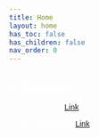 ```yaml
---
title: Home
layout: home
has_toc: false
has_children: false
nav_order: 0
---
```


<!-- <style> -->
<!--   body { -->
<!--     margin: 0; -->
<!--     height: 100vh; -->
<!--     overflow: hidden; -->
<!--     font-family: sans-serif; -->
<!--     color: white; -->
<!--   } -->

<!--   .bg-container { -->
<!--     position: fixed; -->
<!--     top: 0; -->
<!--     left: 0; -->
<!--     width: 100%; -->
<!--     height: 100%; -->
<!--     z-index: -1; -->
<!--   } -->

<!--   .bg-image { -->
<!--     position: absolute; -->
<!--     width: 100%; -->
<!--     height: 100%; -->
<!--     background-size: cover; -->
<!--     background-position: center; -->
<!--     opacity: 0; -->
<!--     animation: fade 7s infinite; -->
<!--   } -->

<!--   @keyframes fade { -->
<!--     0%   { opacity: 0; } -->
<!--     5%   { opacity: 1; } -->
<!--     10%  { opacity: 1; } -->
<!--     15%  { opacity: 0; } -->
<!--     100% { opacity: 0; } -->
<!--   } -->
<!-- </style> -->

<!-- <div class="bg-container"> -->
<!--   <div class="bg-image" style="background-image: url('assets/images/Saekano/image1.jpg'); animation-delay: 0s;"></div> -->
<!--   <div class="bg-image" style="background-image: url('assets/images/Saekano/image2.jpg'); animation-delay: 0.2s;"></div> -->
<!--   <div class="bg-image" style="background-image: url('assets/images/Saekano/image3.jpg'); animation-delay: 0.4s;"></div> -->
<!--   <div class="bg-image" style="background-image: url('assets/images/Saekano/image4.jpg'); animation-delay: 0.6s;"></div> -->
<!--   <div class="bg-image" style="background-image: url('assets/images/Saekano/image5.jpg'); animation-delay: 0.8s;"></div> -->
<!--   <div class="bg-image" style="background-image: url('assets/images/Saekano/image6.jpg'); animation-delay: 1.0s;"></div> -->
<!--   <div class="bg-image" style="background-image: url('assets/images/Saekano/image7.jpg'); animation-delay: 1.2;"></div> -->
<!--   <div class="bg-image" style="background-image: url('assets/images/Saekano/image8.jpg'); animation-delay: 1.4s;"></div> -->
<!--   <div class="bg-image" style="background-image: url('assets/images/Saekano/image9.jpg'); animation-delay: 1.6s;"></div> -->
<!--   <div class="bg-image" style="background-image: url('assets/images/Saekano/image10.jpg'); animation-delay: 1.8;"></div> -->
<!--   <div class="bg-image" style="background-image: url('assets/images/Saekano/image11.jpg'); animation-delay: 2.0s;"></div> -->
<!--   <div class="bg-image" style="background-image: url('assets/images/Saekano/image12.jpg'); animation-delay: 2.2s;"></div> -->
<!--   <div class="bg-image" style="background-image: url('assets/images/Saekano/image13.jpg'); animation-delay: 2.4s;"></div> -->
<!--   <div class="bg-image" style="background-image: url('assets/images/Saekano/image14.jpg'); animation-delay: 2.6s;"></div> -->
<!--   <div class="bg-image" style="background-image: url('assets/images/Saekano/image15.jpg'); animation-delay: 2.8s;"></div> -->
<!--   <div class="bg-image" style="background-image: url('assets/images/Saekano/image16.jpg'); animation-delay: 3.0s;"></div> -->
<!--   <div class="bg-image" style="background-image: url('assets/images/Saekano/image17.jpg'); animation-delay: 3.2s;"></div> -->
<!--   <div class="bg-image" style="background-image: url('assets/images/Saekano/image18.jpg'); animation-delay: 3.4s;"></div> -->
<!--   <div class="bg-image" style="background-image: url('assets/images/Saekano/image19.jpg'); animation-delay: 3.6s;"></div> -->
<!--   <div class="bg-image" style="background-image: url('assets/images/Saekano/image20.jpg'); animation-delay: 3.8s;"></div> -->
<!--   <div class="bg-image" style="background-image: url('assets/images/Saekano/image21.jpg'); animation-delay: 4s;"></div> -->
<!--   <div class="bg-image" style="background-image: url('assets/images/Saekano/image22.jpg'); animation-delay: 4.2s;"></div> -->
<!--   <div class="bg-image" style="background-image: url('assets/images/Saekano/image23.jpg'); animation-delay: 4.4s;"></div> -->
<!--   <div class="bg-image" style="background-image: url('assets/images/Saekano/image24.jpg'); animation-delay: 4.6s;"></div> -->
<!--   <div class="bg-image" style="background-image: url('assets/images/Saekano/image25.jpg'); animation-delay: 4.8s;"></div> -->
<!--   <div class="bg-image" style="background-image: url('assets/images/Saekano/image26.jpg'); animation-delay: 5s;"></div> -->
<!--   <div class="bg-image" style="background-image: url('assets/images/Saekano/image27.jpg'); animation-delay: 5.2s;"></div> -->
<!--   <div class="bg-image" style="background-image: url('assets/images/Saekano/image28.jpg'); animation-delay: 5.4s;"></div> -->
<!--   <div class="bg-image" style="background-image: url('assets/images/Saekano/image29.jpg'); animation-delay: 5.6s;"></div> -->
<!--   <div class="bg-image" style="background-image: url('assets/images/Saekano/image30.jpg'); animation-delay: 5.8s;"></div> -->
<!--   <div class="bg-image" style="background-image: url('assets/images/Saekano/image31.jpg'); animation-delay: 6s;"></div> -->
<!--   <div class="bg-image" style="background-image: url('assets/images/Saekano/image32.jpg'); animation-delay: 6.2s;"></div> -->
<!--   <div class="bg-image" style="background-image: url('assets/images/Saekano/image33.jpg'); animation-delay: 6.4s;"></div> -->
<!--   <div class="bg-image" style="background-image: url('assets/images/Saekano/image34.jpg'); animation-delay: 6.6s;"></div> -->
<!--   <div class="bg-image" style="background-image: url('assets/images/Saekano/image35.jpg'); animation-delay: 6.8s;"></div> -->
<!--   <div class="bg-image" style="background-image: url('assets/images/Saekano/image36.jpg'); animation-delay: 7s;"></div> -->
<!-- </div> -->
<style>
  body {
    margin: 0;
    height: 100vh;
    background-image: url('assets/images/background.gif');
    background-size: cover;
    background-repeat: no-repeat;
    background-position: center;
    color: white;
    font-family: sans-serif;
  }
</style>

## ✨ Welcome

- My ORCID: [Link](https://orcid.org/0009-0008-9914-5504)

- My Scopus ID: [Link](https://www.scopus.com/authid/detail.uri?authorId=57215284775)


